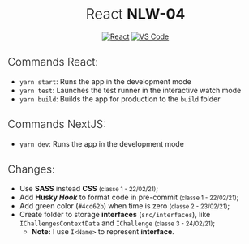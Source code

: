 <h1 align="center" style="font-weight: 300">React <strong>NLW-04</strong></h1>
<div align="center">
  <a href="#"><img src="https://img.shields.io/badge/react%20-%2320232a.svg?&style=for-the-badge&logo=react&logoColor=%2361DAFB" alt="React"/></a> <a href="#"><img src="https://img.shields.io/badge/Visual_Studio_Code-0078D4?style=for-the-badge&logo=visual%20studio%20code&logoColor=white" alt="VS Code" /></a>
</div>

<h2 style="font-weight:300">Commands React:</h2>

- `yarn start`: Runs the app in the development mode
- `yarn test`: Launches the test runner in the interactive watch mode
- `yarn build`: Builds the app for production to the `build` folder

<h2 style="font-weight:300">Commands NextJS:</h2>

- `yarn dev`: Runs the app in the development mode


<h2 style="font-weight: 300">Changes:</h2>

- Use **SASS** instead **CSS** <small>(classe 1 - 22/02/21)</small>;
- Add **Husky *Hook*** to format code in pre-commit <small>(classe 1 - 22/02/21)</small>;
- Add green color (`#4cd62b`) when time is zero <small>(classe 2 - 23/02/21)</small>;
- Create folder to storage **interfaces** (`src/interfaces`), like `IChallengesContextData` and `IChallenge` <small>(classe 3 - 24/02/21)</small>;
  - **Note:** I use `I<Name>` to represent **interface**.